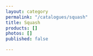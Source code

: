 ```yaml
---
layout: category
permalink: "/catalogues/squash"
title: Squash
products: []
photos: []
published: false

---
```

